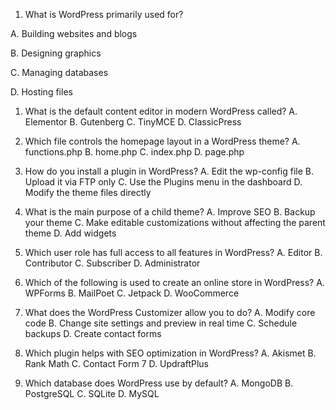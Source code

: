 1. What is WordPress primarily used for?
   
A. Building websites and blogs

 B. Designing graphics

 C. Managing databases
 
 D. Hosting files

1. What is the default content editor in modern WordPress called?
A. Elementor
 B. Gutenberg
 C. TinyMCE
 D. ClassicPress

1. Which file controls the homepage layout in a WordPress theme?
A. functions.php
 B. home.php
 C. index.php
 D. page.php

1. How do you install a plugin in WordPress?
A. Edit the wp-config file
 B. Upload it via FTP only
 C. Use the Plugins menu in the dashboard
 D. Modify the theme files directly

1. What is the main purpose of a child theme?
A. Improve SEO
 B. Backup your theme
 C. Make editable customizations without affecting the parent theme
 D. Add widgets

1. Which user role has full access to all features in WordPress?
A. Editor
 B. Contributor
 C. Subscriber
 D. Administrator

1. Which of the following is used to create an online store in WordPress?
A. WPForms
 B. MailPoet
 C. Jetpack
 D. WooCommerce

1. What does the WordPress Customizer allow you to do?
A. Modify core code
 B. Change site settings and preview in real time
 C. Schedule backups
 D. Create contact forms

1. Which plugin helps with SEO optimization in WordPress?
A. Akismet
 B. Rank Math
 C. Contact Form 7
 D. UpdraftPlus
 
1.  Which database does WordPress use by default?
    A. MongoDB
    B. PostgreSQL
    C. SQLite
    D. MySQL
